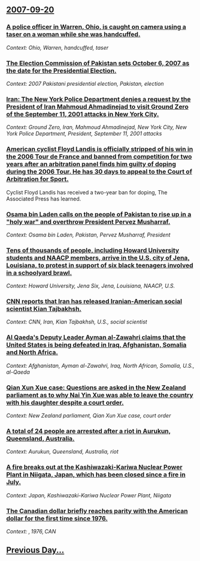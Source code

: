 ## [2007-09-20](/news/2007/09/20/index.md)

### [ A police officer in Warren, Ohio, is caught on camera using a taser on a woman while she was handcuffed. ](/news/2007/09/20/a-police-officer-in-warren-ohio-is-caught-on-camera-using-a-taser-on-a-woman-while-she-was-handcuffed.md)
_Context: Ohio, Warren, handcuffed, taser_

### [ The Election Commission of Pakistan sets October 6, 2007 as the date for the Presidential Election. ](/news/2007/09/20/the-election-commission-of-pakistan-sets-october-6-2007-as-the-date-for-the-presidential-election.md)
_Context: 2007 Pakistani presidential election, Pakistan, election_

### [ Iran: The New York Police Department denies a request by the President of Iran Mahmoud Ahmadinejad to visit Ground Zero of the September 11, 2001 attacks in New York City. ](/news/2007/09/20/iran-p-the-new-york-police-department-denies-a-request-by-the-president-of-iran-mahmoud-ahmadinejad-to-visit-ground-zero-of-the-september-1.md)
_Context: Ground Zero, Iran, Mahmoud Ahmadinejad, New York City, New York Police Department, President, September 11, 2001 attacks_

### [ American cyclist Floyd Landis is officially stripped of his win in the 2006 Tour de France and banned from competition for two years after an arbitration panel finds him guilty of doping during the 2006 Tour. He has 30 days to appeal to the Court of Arbitration for Sport. ](/news/2007/09/20/american-cyclist-floyd-landis-is-officially-stripped-of-his-win-in-the-2006-tour-de-france-and-banned-from-competition-for-two-years-after.md)
Cyclist Floyd Landis has received a two-year ban for doping, The Associated Press has learned.

### [ Osama bin Laden calls on the people of Pakistan to rise up in a "holy war" and overthrow President Pervez Musharraf.  ](/news/2007/09/20/osama-bin-laden-calls-on-the-people-of-pakistan-to-rise-up-in-a-holy-war-and-overthrow-president-pervez-musharraf.md)
_Context: Osama bin Laden, Pakistan, Pervez Musharraf, President_

### [ Tens of thousands of people, including Howard University students and NAACP members, arrive in the U.S. city of Jena, Louisiana, to protest in support of  six black teenagers involved in a schoolyard brawl. ](/news/2007/09/20/tens-of-thousands-of-people-including-howard-university-students-and-naacp-members-arrive-in-the-u-s-city-of-jena-louisiana-to-protest.md)
_Context: Howard University, Jena Six, Jena, Louisiana, NAACP, U.S._

### [ CNN reports that Iran has released Iranian-American social scientist Kian Tajbakhsh. ](/news/2007/09/20/cnn-reports-that-iran-has-released-iranian-american-social-scientist-kian-tajbakhsh.md)
_Context: CNN, Iran, Kian Tajbakhsh, U.S., social scientist_

### [ Al Qaeda's Deputy Leader Ayman al-Zawahri claims that the United States is being defeated in Iraq, Afghanistan, Somalia and North Africa. ](/news/2007/09/20/al-qaeda-s-deputy-leader-ayman-al-zawahri-claims-that-the-united-states-is-being-defeated-in-iraq-afghanistan-somalia-and-north-africa.md)
_Context: Afghanistan, Ayman al-Zawahri, Iraq, North African, Somalia, U.S., al-Qaeda_

### [ Qian Xun Xue case: Questions are asked in the New Zealand parliament as to why Nai Yin Xue was able to leave the country with his daughter despite a court order. ](/news/2007/09/20/qian-xun-xue-case-questions-are-asked-in-the-new-zealand-parliament-as-to-why-nai-yin-xue-was-able-to-leave-the-country-with-his-daughter.md)
_Context: New Zealand parliament, Qian Xun Xue case, court order_

### [ A total of 24 people are arrested after a riot in Aurukun, Queensland, Australia. ](/news/2007/09/20/a-total-of-24-people-are-arrested-after-a-riot-in-aurukun-queensland-australia.md)
_Context: Aurukun, Queensland, Australia, riot_

### [ A fire breaks out at the Kashiwazaki-Kariwa Nuclear Power Plant in Niigata, Japan, which has been closed since a fire in July. ](/news/2007/09/20/a-fire-breaks-out-at-the-kashiwazaki-kariwa-nuclear-power-plant-in-niigata-japan-which-has-been-closed-since-a-fire-in-july.md)
_Context: Japan, Kashiwazaki-Kariwa Nuclear Power Plant, Niigata_

### [ The Canadian dollar briefly reaches parity with the American dollar for the first time since 1976. ](/news/2007/09/20/the-canadian-dollar-briefly-reaches-parity-with-the-american-dollar-for-the-first-time-since-1976.md)
_Context: $, 1976, CAN$_

## [Previous Day...](/news/2007/09/19/index.md)

